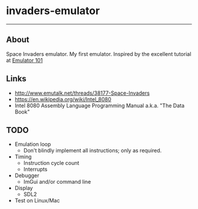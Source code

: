 # invaders-emulator

---

## About

Space Invaders emulator. My first emulator. Inspired by the excellent tutorial at [Emulator 101](http://emulator101.com)

## Links

- http://www.emutalk.net/threads/38177-Space-Invaders
- https://en.wikipedia.org/wiki/Intel_8080
- Intel 8080 Assembly Language Programming Manual a.k.a. "The Data Book"

## TODO

- Emulation loop
  - Don't blindly implement all instructions; only as required.
- Timing
  - Instruction cycle count
  - Interrupts
- Debugger
  - ImGui and/or command line
- Display
  - SDL2
- Test on Linux/Mac
